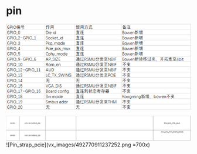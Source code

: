 # pin

![pin](vx_images/454291016249572.png)

![GPIO4_5](vx_images/186771011257418.png)
![Pin_strap_pcie](vx_images/492770911237252.png =700x)
